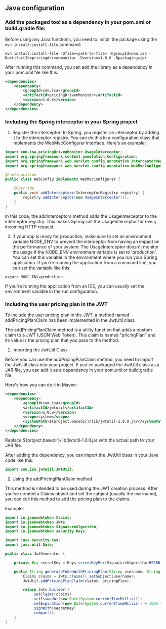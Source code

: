 ## Java configuration

### Add the packaged tool as a dependency in your pom.xml or build.gradle file:

Before using any Java functions, you need to install the package using the ```mvn install:install-file``` command:

```shell
mvn install:install-file -Dfile=<path-to-file> -DgroupId=com.isa -DartifactId=pricingdrivenmonitor -Dversion=1.0.0 -Dpackaging=jar
```

After running this command, you can add the library as a dependency in your pom.xml file like this:

```xml
<dependencies>
    <dependency>
        <groupId>com.isa</groupId>
        <artifactId>pricingDrivenMonitor</artifactId>
        <version>1.0.0</version>
    </dependency>
</dependencies>
```

### Including the Spring interceptor in your Spring project

1. Register the interceptor: In Spring, you register an interceptor by adding it to the interceptor registry. You can do this in a configuration class that implements the WebMvcConfigurer interface. Here's an example:
```java
import com.isa.pricingDrivenMonitor.UsageInterceptor;
import org.springframework.context.annotation.Configuration;
import org.springframework.web.servlet.config.annotation.InterceptorRegistry;
import org.springframework.web.servlet.config.annotation.WebMvcConfigurer;

@Configuration
public class WebConfig implements WebMvcConfigurer {

    @Override
    public void addInterceptors(InterceptorRegistry registry) {
        registry.addInterceptor(new UsageInterceptor());
    }
}
```
In this code, the addInterceptors method adds the UsageInterceptor to the interceptor registry. This makes Spring call the UsageInterceptor for every incoming HTTP request.

2. If your app is ready for production, make sure to set an environment variable NODE_ENV to prevent the interceptor from having an impact on the performance of your system: The UsageInterceptor doesn't monitor the usage if the NODE_ENV environment variable is set to 'production'. You can set this variable in the environment where you run your Spring application. If you're running the application from a command line, you can set the variable like this:
```shell
export NODE_ENV=production
```
If you're running the application from an IDE, you can usually set the environment variable in the run configuration.

### Including the user pricing plan in the JWT

To include the user pricing plan in the JWT, a method named addPricingPlanClaim has been implemented in the JwtUtil class.

The addPricingPlanClaim method is a utility function that adds a custom claim to a JWT (JSON Web Token). This claim is named "pricingPlan" and its value is the pricing plan that you pass to the method.

1. Importing the JwtUtil Class

Before you can use the addPricingPlanClaim method, you need to import the JwtUtil class into your project. If you've packaged the JwtUtil class as a JAR file, you can add it as a dependency in your pom.xml or build.gradle file.

Here's how you can do it in Maven:

```xml
<dependencies>
    <dependency>
        <groupId>com.isa</groupId>
        <artifactId>jwtutil</artifactId>
        <version>1.0.0</version>
        <scope>system</scope>
        <systemPath>${project.basedir}/lib/jwtutil-1.0.0.jar</systemPath>
    </dependency>
</dependencies>
```

Replace ${project.basedir}/lib/jwtutil-1.0.0.jar with the actual path to your JAR file.

After adding the dependency, you can import the JwtUtil class in your Java code like this:

```java
import com.isa.jwtutil.JwtUtil;
```

2. Using the addPricingPlanClaim method

This method is intended to be used during the JWT creation process. After you've created a Claims object and set the subject (usually the username), you can call this method to add the pricing plan to the claims.

Example:

```java
import io.jsonwebtoken.Claims;
import io.jsonwebtoken.Jwts;
import io.jsonwebtoken.SignatureAlgorithm;
import io.jsonwebtoken.security.Keys;

import java.security.Key;
import java.util.Date;

public class JwtGenerator {

    private Key secretKey = Keys.secretKeyFor(SignatureAlgorithm.HS256);

    public String generateTokenWithPricingPlan(String username, String pricingPlan) {
        Claims claims = Jwts.claims().setSubject(username);
        JwtUtil.addPricingPlanClaim(claims, pricingPlan);                             // add this line

        return Jwts.builder()
            .setClaims(claims)
            .setIssuedAt(new Date(System.currentTimeMillis()))
            .setExpiration(new Date(System.currentTimeMillis() + 1000 * 60 * 60 * 10)) // 10 hours token validity
            .signWith(secretKey)
            .compact();
    }
}
```